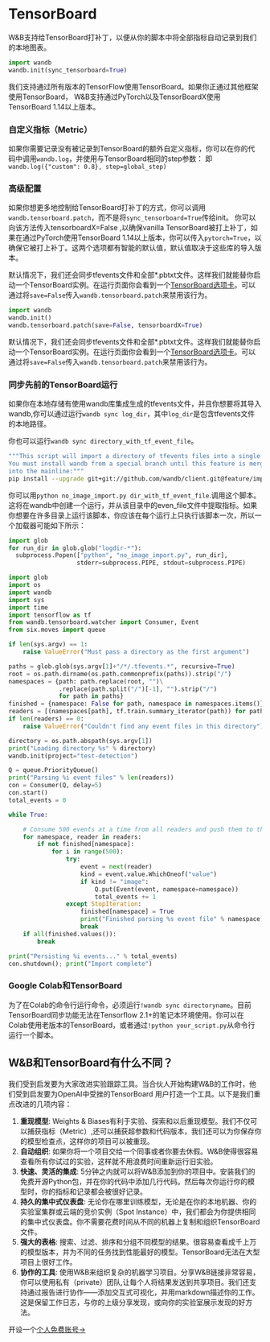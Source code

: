 # TensorBoard

W&B支持给TensorBoard打补丁，以便从你的脚本中将全部指标自动记录到我们的本地图表。

```python
import wandb
wandb.init(sync_tensorboard=True)
```

我们支持通过所有版本的TensorFlow使用TensorBoard。如果你正通过其他框架使用TensorBoard， W&B支持通过PyTorch以及TensorBoardX使用TensorBoard 1.14以上版本。

### **自定义指标（Metric）**

如果你需要记录没有被记录到TensorBoard的额外自定义指标，你可以在你的代码中调用`wandb.log`，并使用与TensorBoard相同的step参数： 即`wandb.log({"custom": 0.8}, step=global_step)`

###  **高级配置**

如果你想更多地控制给TensorBoard打补丁的方式，你可以调用`wandb.tensorboard.patch`，而不是将`sync_tensorboard=True`传给init。 你可以向该方法传入tensorboardX=False ,以确保vanilla TensorBoard被打上补丁，如果在通过PyTorch使用TensorBoard 1.14以上版本，你可以传入`pytorch=True`，以确保它被打上补丁。这两个选项都有智能的默认值，默认值取决于这些库的导入版本。

默认情况下，我们还会同步tfevents文件和全部\*.pbtxt文件。这样我们就能替你启动一个TensorBoard实例。在运行页面你会看到一个[TensorBoard选项卡](https://www.wandb.com/articles/hosted-tensorboard)。可以通过将`save=False`传入`wandb.tensorboard.patch`来禁用该行为。

```python
import wandb
wandb.init()
wandb.tensorboard.patch(save=False, tensorboardX=True)
```

默认情况下，我们还会同步tfevents文件和全部\*.pbtxt文件。这样我们就能替你启动一个TensorBoard实例。在运行页面你会看到一个[TensorBoard选项卡](https://www.wandb.com/articles/hosted-tensorboard)。可以通过将`save=False`传入`wandb.tensorboard.patch`来禁用该行为。

###  **同步先前的TensorBoard运行**

如果你在本地存储有使用wandb库集成生成的tfevents文件，并且你想要将其导入wandb,你可以通过运行`wandb sync log_dir`，其中`log_dir`是包含tfevents文件的本地路径。 

你也可以运行`wandb sync directory_with_tf_event_file`。

```bash
"""This script will import a directory of tfevents files into a single W&B run.
You must install wandb from a special branch until this feature is merged
into the mainline:""" 
pip install --upgrade git+git://github.com/wandb/client.git@feature/import#egg=wandb
```

你可以用`python no_image_import.py dir_with_tf_event_file`.调用这个脚本。这将在wandb中创建一个运行，并从该目录中的even\_file文件中提取指标。如果你想要在许多目录上运行该脚本，你应该在每个运行上只执行该脚本一次，所以一个加载器可能如下所示：

```python
import glob
for run_dir in glob.glob("logdir-*"):
  subprocess.Popen(["python", "no_image_import.py", run_dir],
                   stderr=subprocess.PIPE, stdout=subprocess.PIPE)
```

```python
import glob
import os
import wandb
import sys
import time
import tensorflow as tf
from wandb.tensorboard.watcher import Consumer, Event
from six.moves import queue

if len(sys.argv) == 1:
    raise ValueError("Must pass a directory as the first argument")

paths = glob.glob(sys.argv[1]+"/*/.tfevents.*", recursive=True)
root = os.path.dirname(os.path.commonprefix(paths)).strip("/")
namespaces = {path: path.replace(root, "")\
              .replace(path.split("/")[-1], "").strip("/")
              for path in paths}
finished = {namespace: False for path, namespace in namespaces.items()}
readers = [(namespaces[path], tf.train.summary_iterator(path)) for path in paths] 
if len(readers) == 0: 
    raise ValueError("Couldn't find any event files in this directory")

directory = os.path.abspath(sys.argv[1])
print("Loading directory %s" % directory)
wandb.init(project="test-detection")

Q = queue.PriorityQueue()
print("Parsing %i event files" % len(readers))
con = Consumer(Q, delay=5)
con.start()
total_events = 0

while True:

    # Consume 500 events at a time from all readers and push them to the queue
    for namespace, reader in readers:
        if not finished[namespace]:
            for i in range(500):
                try:
                    event = next(reader)
                    kind = event.value.WhichOneof("value")
                    if kind != "image":
                        Q.put(Event(event, namespace=namespace))
                        total_events += 1
                except StopIteration:
                    finished[namespace] = True
                    print("Finished parsing %s event file" % namespace)
                    break
    if all(finished.values()):
        break

print("Persisting %i events..." % total_events)
con.shutdown(); print("Import complete")
```

### **Google Colab和TensorBoard**

为了在Colab的命令行运行命令，必须运行`!wandb sync directoryname`。目前TensorBoard同步功能无法在Tensorflow 2.1+的笔记本环境使用。你可以在Colab使用老版本的TensorBoard，或者通过`!python your_script.py`从命令行运行一个脚本。

##  **W&B和TensorBoard有什么不同？**

我们受到启发要为大家改进实验跟踪工具。当合伙人开始构建W&B的工作时，他们受到启发要为OpenAI中受挫的TensorBoard 用户打造一个工具。以下是我们重点改进的几项内容：

1.   **重现模型**: Weights & Biases有利于实验、探索和以后重现模型。我们不仅可以捕获指标（Metric）,还可以捕获超参数和代码版本，我们还可以为你保存你的模型检查点，这样你的项目可以被重现。
2.   **自动组织**: 如果你将一个项目交给一个同事或者你要去休假。W&B使得很容易查看所有你试过的实验，这样就不用浪费时间重新运行旧实验。
3. **快速、灵活的集成**: 5分钟之内就可以将W&B添加到你的项目中。安装我们的免费开源Python包，并在你的代码中添加几行代码。然后每次你运行你的模型时，你的指标和记录都会被很好记录。 
4. **持久的集中式仪表盘**: 无论你在哪里训练模型，无论是在你的本地机器、你的实验室集群或云端的竞价实例（Spot Instance）中，我们都会为你提供相同的集中式仪表盘。你不需要花费时间从不同的机器上复制和组织TensorBoard文件。
5.  **强大的表格**: 搜索、过滤、排序和分组不同模型的结果。很容易查看成千上万的模型版本，并为不同的任务找到性能最好的模型。TensorBoard无法在大型项目上很好工作。
6. **协作的工具**: 使用W&B来组织复杂的机器学习项目。分享W&B链接非常容易，你可以使用私有（private）团队,让每个人将结果发送到共享项目。我们还支持通过报告进行协作——添加交互式可视化，并用markdown描述你的工作。这是保留工作日志，与你的上级分享发现，或向你的实验室展示发现的好方法。

开设一个[个人免费账号→](http://app.wandb.ai/)​​

